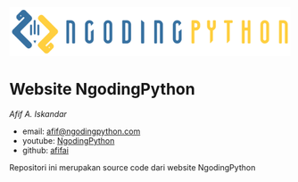 ![alt text](https://github.com/afifai/weekend-project-DLFNLPSeries/blob/main/image/logo.png?raw=true)

# Website NgodingPython

_Afif A. Iskandar_

- email: <afif@ngodingpython.com>
- youtube: [NgodingPython](https://youtube.com/NgodingPython)
- github: [afifai](http://github.com/afifai)

Repositori ini merupakan source code dari website NgodingPython
